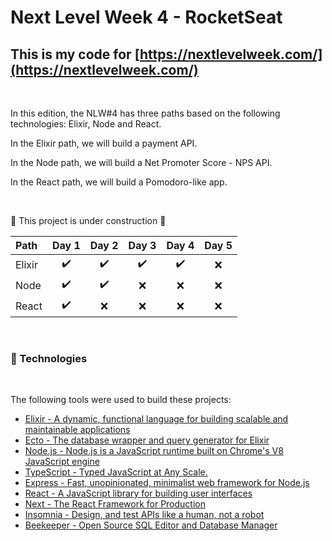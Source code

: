 # Next Level Week 4 - RocketSeat

## This is my code for [https://nextlevelweek.com/](https://nextlevelweek.com/)

<br>

In this edition, the NLW#4 has three paths based on the following technologies: Elixir, Node and React.

In the Elixir path, we will build a payment API.

In the Node path, we will build a Net Promoter Score - NPS API.

In the React path, we will build a Pomodoro-like app.

<br>

:construction: This project is under construction :construction:

|  Path  |       Day 1        |       Day 2        |       Day 3        |       Day 4        |       Day 5        |
| :----- | :----------------: | :----------------: | :----------------: | :----------------: | :----------------: |
| Elixir | :heavy_check_mark: | :heavy_check_mark: | :heavy_check_mark: | :heavy_check_mark: |        :x:         |
| Node   | :heavy_check_mark: | :heavy_check_mark: |        :x:         |        :x:         |        :x:         |
| React  | :heavy_check_mark: |        :x:         |        :x:         |        :x:         |        :x:         |

<br>

### :hammer: Technologies

<br>

The following tools were used to build these projects:

- [Elixir - A dynamic, functional language for building scalable and maintainable applications](https://elixir-lang.org/)
- [Ecto - The database wrapper and query generator for Elixir](https://hexdocs.pm/ecto/Ecto.html)
- [Node.js - Node.js is a JavaScript runtime built on Chrome's V8 JavaScript engine](https://nodejs.org/en/)
- [TypeScript - Typed JavaScript at Any Scale.](https://www.typescriptlang.org/)
- [Express - Fast, unopinionated, minimalist web framework for Node.js](https://expressjs.com/)
- [React - A JavaScript library for building user interfaces](https://pt-br.reactjs.org/)
- [Next - The React Framework for Production](https://nextjs.org/)
- [Insomnia - Design, and test APIs like a human, not a robot](https://insomnia.rest/)
- [Beekeeper - Open Source SQL Editor and Database Manager](https://www.beekeeperstudio.io/)
